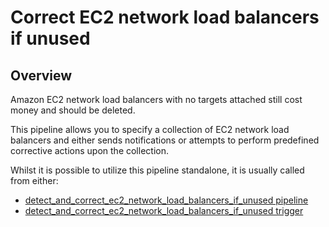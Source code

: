 # Correct EC2 network load balancers if unused

## Overview

Amazon EC2 network load balancers with no targets attached still cost money and should be deleted.

This pipeline allows you to specify a collection of EC2 network load balancers and either sends notifications or attempts to perform predefined corrective actions upon the collection.

Whilst it is possible to utilize this pipeline standalone, it is usually called from either:

- [detect_and_correct_ec2_network_load_balancers_if_unused pipeline](https://hub.flowpipe.io/mods/turbot/aws-thrifty/pipelines/aws_thrifty.pipeline.detect_and_correct_ec2_network_load_balancers_if_unused)
- [detect_and_correct_ec2_network_load_balancers_if_unused trigger](https://hub.flowpipe.io/mods/turbot/aws-thrifty/triggers/aws_thrifty.trigger.query.detect_and_correct_ec2_network_load_balancers_if_unused)
